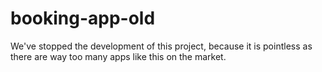# booking-app-old

We've stopped the development of this project, because it is pointless as there are way too many apps like this on the market.
